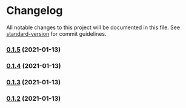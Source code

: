 # Changelog

All notable changes to this project will be documented in this file. See [standard-version](https://github.com/conventional-changelog/standard-version) for commit guidelines.

### [0.1.5](https://github.com/Stuff-Mods/MHW-HUDToggler/compare/v0.1.4...v0.1.5) (2021-01-13)

### [0.1.4](https://github.com/Stuff-Mods/MHW-HUDToggler/compare/v0.1.3...v0.1.4) (2021-01-13)

### [0.1.3](https://github.com/Stuff-Mods/MHW-HUDToggler/compare/v0.1.2...v0.1.3) (2021-01-13)

### [0.1.2](https://github.com/Stuff-Mods/MHW-HUDToggler/compare/v0.1.1...v0.1.2) (2021-01-13)
